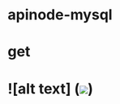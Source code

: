 # apinode-mysql
# get
# ![alt text] (<img src="C:\Users\sabrina.romao.franca\Pictures\getsql.png">)
